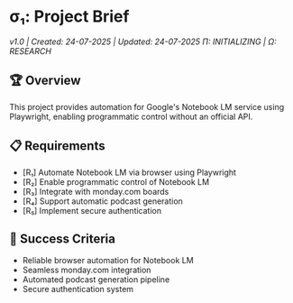 # σ₁: Project Brief

_v1.0 | Created: 24-07-2025 | Updated: 24-07-2025_
_Π: INITIALIZING | Ω: RESEARCH_

## 🏆 Overview

This project provides automation for Google's Notebook LM service using Playwright, enabling programmatic control without an official API.

## 📋 Requirements

- [R₁] Automate Notebook LM via browser using Playwright
- [R₂] Enable programmatic control of Notebook LM
- [R₃] Integrate with monday.com boards
- [R₄] Support automatic podcast generation
- [R₅] Implement secure authentication

## 🎯 Success Criteria

- Reliable browser automation for Notebook LM
- Seamless monday.com integration
- Automated podcast generation pipeline
- Secure authentication system
